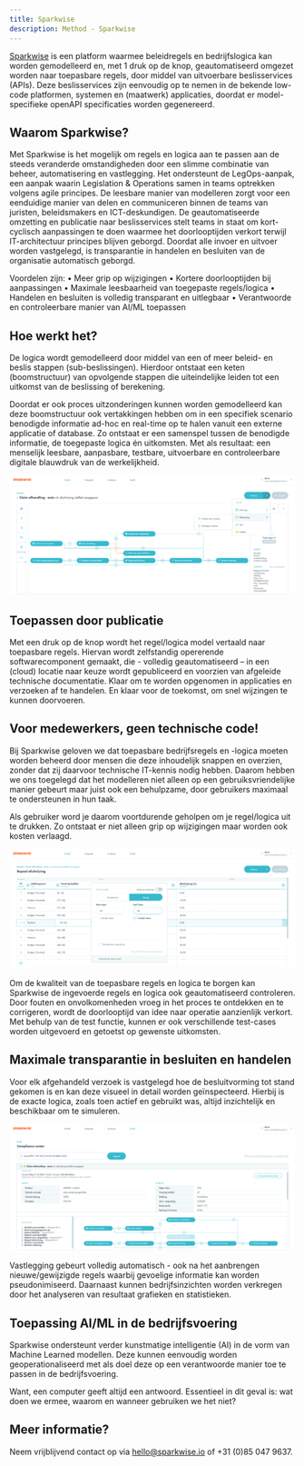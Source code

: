```yaml
---
title: Sparkwise
description: Method - Sparkwise
---
```


[Sparkwise](https://www.sparkwise.io/) is een platform waarmee beleidregels en bedrijfslogica kan worden gemodelleerd en, met 1 druk op de knop, geautomatiseerd omgezet worden naar toepasbare regels, door middel van uitvoerbare beslisservices (APIs). Deze beslisservices zijn eenvoudig op te nemen in de bekende low-code platformen, systemen en (maatwerk) applicaties, doordat er model-specifieke openAPI specificaties worden gegenereerd. 

## Waarom Sparkwise?
Met Sparkwise is het mogelijk om regels en logica aan te passen aan de steeds veranderde omstandigheden door een slimme combinatie van beheer, automatisering en vastlegging. Het ondersteunt de LegOps-aanpak, een aanpak waarin Legislation & Operations samen in teams optrekken volgens agile principes. De leesbare manier van modelleren zorgt voor een eenduidige manier van delen en communiceren binnen de teams van juristen, beleidsmakers en ICT-deskundigen. De geautomatiseerde omzetting en publicatie naar beslisservices stelt teams in staat om kort-cyclisch aanpassingen te doen waarmee het doorlooptijden verkort terwijl IT-architectuur principes blijven geborgd. Doordat alle invoer en uitvoer worden vastgelegd, is transparantie in handelen en besluiten van de organisatie automatisch geborgd.

Voordelen zijn:
    • Meer grip op wijzigingen
    • Kortere doorlooptijden bij aanpassingen
    • Maximale leesbaarheid van toegepaste regels/logica
    • Handelen en besluiten is volledig transparant en uitlegbaar
    • Verantwoorde en controleerbare manier van AI/ML toepassen

## Hoe werkt het?
De logica wordt gemodelleerd door middel van een of meer beleid- en beslis stappen (sub-beslissingen). Hierdoor ontstaat een keten (boomstructuur) van opvolgende stappen die uiteindelijke leiden tot een uitkomst van de beslissing of berekening. 

Doordat er ook proces uitzonderingen kunnen worden gemodelleerd kan deze boomstructuur ook vertakkingen hebben om in een specifiek scenario benodigde informatie ad-hoc en real-time op te halen vanuit een externe applicatie of database. Zo ontstaat er een samenspel tussen de benodigde informatie, de toegepaste logica én uitkomsten. Met als resultaat: een menselijk leesbare, aanpasbare, testbare, uitvoerbare en controleerbare digitale blauwdruk van de werkelijkheid.

![claim-afhandeling-sparkwise](../../static/img/sparkwise-1.png)

## Toepassen door publicatie
Met een druk op de knop wordt het regel/logica model vertaald naar toepasbare regels. Hiervan wordt zelfstandig opererende softwarecomponent gemaakt, die - volledig geautomatiseerd – in een (cloud) locatie naar keuze wordt gepubliceerd en voorzien van afgeleide technische documentatie. 
Klaar om te worden opgenomen in applicaties en verzoeken af te handelen. En klaar voor de toekomst, om snel wijzingen te kunnen doorvoeren.

## Voor medewerkers, geen technische code!
Bij Sparkwise geloven we dat toepasbare bedrijfsregels en -logica moeten worden beheerd door mensen die deze inhoudelijk snappen en overzien, zonder dat zij daarvoor technische IT-kennis nodig hebben. Daarom hebben we ons toegelegd dat het modelleren niet alleen op een gebruiksvriendelijke manier gebeurt maar juist ook een behulpzame, door gebruikers maximaal te ondersteunen in hun taak. 

Als gebruiker word je daarom voortdurende geholpen om je regel/logica uit te drukken. Zo ontstaat er niet alleen grip op wijzigingen maar worden ook kosten verlaagd.

![bepaal-afschrijving-sparkwise](../../static/img/sparkwise-2.png)

Om de kwaliteit van de toepasbare regels en logica te borgen kan Sparkwise de ingevoerde regels en logica ook geautomatiseerd controleren. Door fouten en onvolkomenheden vroeg in het proces te ontdekken en te corrigeren, wordt de doorlooptijd van idee naar operatie aanzienlijk verkort. Met behulp van de test functie, kunnen er ook verschillende test-cases worden uitgevoerd en getoetst op gewenste uitkomsten.

## Maximale transparantie in besluiten en handelen
Voor elk afgehandeld verzoek is vastgelegd hoe de besluitvorming tot stand gekomen is en kan deze visueel in detail worden geïnspecteerd. Hierbij is de exacte logica, zoals toen actief en gebruikt was, altijd inzichtelijk en beschikbaar om te simuleren.

![compliance-center-sparkwise](../../static/img/sparkwise-3.png)

Vastlegging gebeurt volledig automatisch - ook na het aanbrengen nieuwe/gewijzigde regels waarbij gevoelige informatie kan worden pseudonimiseerd. Daarnaast kunnen bedrijfsinzichten worden verkregen door het analyseren van resultaat grafieken en statistieken.

## Toepassing AI/ML in de bedrijfsvoering
Sparkwise ondersteunt verder kunstmatige intelligentie (AI) in de vorm van Machine Learned modellen. Deze kunnen eenvoudig worden geoperationaliseerd met als doel deze op een verantwoorde manier toe te passen in de bedrijfsvoering. 

Want, een computer geeft altijd een antwoord. Essentieel in dit geval is: wat doen we ermee, waarom en wanneer gebruiken we het niet?

## Meer informatie?
Neem vrijblijvend contact op via hello@sparkwise.io of +31 (0)85 047 9637.